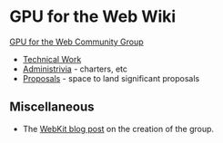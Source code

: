 # GPU for the Web Wiki

[GPU for the Web Community Group](https://www.w3.org/community/gpu/)

- [Technical Work](https://github.com/gpuweb/gpuweb)
- [Administrivia](https://github.com/gpuweb/admin) - charters, etc
- [Proposals](https://github.com/gpuweb/proposals) - space to land significant proposals

## Miscellaneous

- The [WebKit blog post](https://webkit.org/blog/7380/next-generation-3d-graphics-on-the-web/) on the creation of the group.